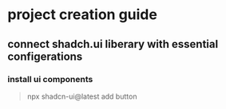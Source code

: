 # project creation guide

## connect shadch.ui liberary with essential configerations

### install ui components

>npx shadcn-ui@latest add button